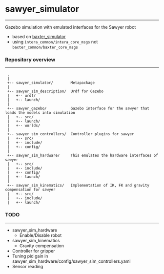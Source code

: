 # sawyer_simulator
---------------------------------

Gazebo simulation with emulated interfaces for the Sawyer robot
* based on [baxter_simulator](https://github.com/RethinkRobotics/baxter_simulator)
* using `intera_common/intera_core_msgs` not `baxter_common/baxter_core_msgs`

### Repository overview
---------------------------------------
     .
     |
     +-- sawyer_simulator/        Metapackage
     |
     +-- sawyer_sim_description/  Urdf for Gazebo 
     |   +-- urdf/
     |   +-- launch/
     |
     +-- sawyer_gazebo/           Gazebo interface for the sawyer that loads the models into simulation
     |   +-- src/
     |   +-- launch/
     |   +-- worlds/
     |
     +-- sawyer_sim_controllers/  Controller plugins for sawyer
     |   +-- src/
     |   +-- include/
     |   +-- config/
     |
     +-- sawyer_sim_hardware/     This emulates the hardware interfaces of sawyer 
     |   +-- src/
     |   +-- include/
     |   +-- config/
     |   +-- launch/
     |
     +-- sawyer_sim_kinematics/   Implementation of IK, FK and gravity compensation for sawyer 
     |   +-- src/
     |   +-- include/
     |   +-- launch/

### TODO
---------------------------------------
* sawyer_sim_hardware
    * Enable/Disable robot
* sawyer_sim_kinematics
    * Gravity compensation
* Controller for gripper
* Tuning pid gain in sawyer_sim_hardware/config/sawyer_sim_controllers.yaml
* Sensor reading
